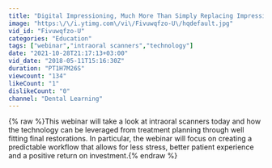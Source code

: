 ```yaml
---
title: "Digital Impressioning, Much More Than Simply Replacing Impression Material"
image: "https:\/\/i.ytimg.com\/vi\/Fivuwqfzo-U\/hqdefault.jpg"
vid_id: "Fivuwqfzo-U"
categories: "Education"
tags: ["webinar","intraoral scanners","technology"]
date: "2021-10-28T21:17:13+03:00"
vid_date: "2018-05-11T15:16:30Z"
duration: "PT1H7M26S"
viewcount: "134"
likeCount: "1"
dislikeCount: "0"
channel: "Dental Learning"
---
```

{% raw %}This webinar will take a look at intraoral scanners today and how the technology can be leveraged from treatment planning through well fitting final restorations.  In particular, the webinar will focus on creating a predictable workflow that allows for less stress, better patient experience and a positive return on investment.{% endraw %}
